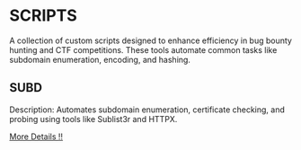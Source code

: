 # SCRIPTS
A collection of custom scripts designed to enhance efficiency in bug bounty hunting and CTF competitions. These tools automate common tasks like subdomain enumeration, encoding, and hashing.

## SUBD
Description: Automates subdomain enumeration, certificate checking, and probing using tools like Sublist3r and HTTPX.

[More Details :bangbang:](/subd/)





